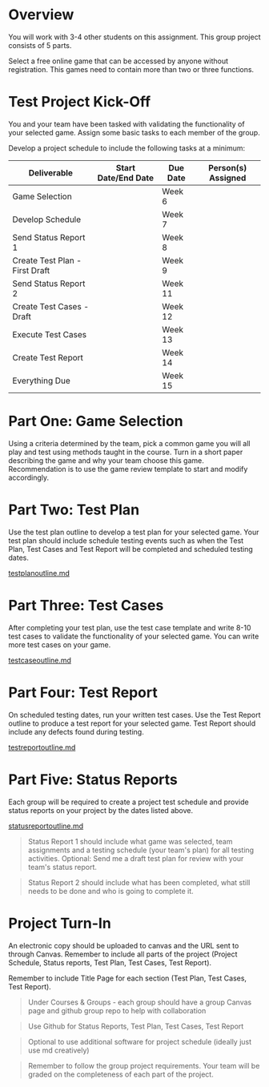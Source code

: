 # Overview

You will work with 3-4 other students on this assignment. This group project consists of 5 parts.

Select a free online game that can be accessed by anyone without registration. This games need to contain more than two or three functions.

# Test Project Kick-Off

You and your team have been tasked with validating the functionality of your selected game. Assign some basic tasks to each member of the group.

Develop a project schedule to include the following tasks at a minimum:

| Deliverable | Start Date/End Date | Due Date | Person(s) Assigned |
|-|-|-|-|
| Game Selection | | Week 6  | |
| Develop Schedule | | Week 7  | | 
| Send Status Report 1 | | Week 8  | |
| Create Test Plan - First Draft | | Week 9  | |
| Send Status Report 2 | | Week 11  | |
| Create Test Cases - Draft | | Week 12  | | 
| Execute Test Cases | | Week 13  | | 
| Create Test Report | | Week 14  | | 
| Everything Due | | Week 15  | | 

# Part One: Game Selection

Using a criteria determined by the team, pick a common game you will all play and test using methods taught in the course. Turn in a short paper describing the game and why your team choose this game. Recommendation is to use the game review template to start and modify accordingly.

# Part Two: Test Plan

Use the test plan outline to develop a test plan for your selected game. Your test plan should include schedule testing events such as when the Test Plan, Test Cases and Test Report will be completed and scheduled testing dates.

[testplanoutline.md](testplanoutline.md)

# Part Three: Test Cases

After completing your test plan, use the test case template and write 8-10 test cases to validate the functionality of your selected game. You can write more test cases on your game.

[testcaseoutline.md](testcaseoutline.md)

# Part Four: Test Report

On scheduled testing dates, run your written test cases. Use the Test Report outline to produce a test report for your selected game. Test Report should include any defects found during testing.

[testreportoutline.md](testreportoutline.md)

# Part Five: Status Reports

Each group will be required to create a project test schedule and provide status reports on your project by the dates listed above.

[statusreportoutline.md](statusreportoutline.md)

> Status Report 1 should include what game was selected, team assignments and a testing schedule (your team's plan) for all testing activities. Optional: Send me a draft test plan for review with your team's status report.

> Status Report 2 should include what has been completed, what still needs to be done and who is going to complete it.

# Project Turn-In

An electronic copy should be uploaded to canvas and the URL sent to through Canvas. Remember to include all parts of the project (Project Schedule, Status reports, Test Plan, Test Cases, Test Report).

Remember to include Title Page for each section (Test Plan, Test Cases, Test Report).

> Under Courses & Groups - each group should have a group Canvas page and github group repo to help with collaboration

> Use Github for Status Reports, Test Plan, Test Cases, Test Report

> Optional to use additional software for project schedule (ideally just use md creatively)

> Remember to follow the group project requirements. Your team will be graded on the completeness of each part of the project.
